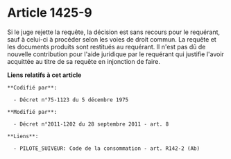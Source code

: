 # Article 1425-9

Si le juge rejette la requête, la décision est sans recours pour le requérant, sauf à celui-ci à procéder selon les voies de
droit commun. La requête et les documents produits sont restitués au requérant. Il n'est pas dû de nouvelle contribution pour
l'aide juridique par le requérant qui justifie l'avoir acquittée au titre de sa requête en injonction de faire.

**Liens relatifs à cet article**

	**Codifié par**:

	  - Décret n°75-1123 du 5 décembre 1975

	**Modifié par**:

	  - Décret n°2011-1202 du 28 septembre 2011 - art. 8

	**Liens**:

	  - PILOTE_SUIVEUR: Code de la consommation - art. R142-2 (Ab)
